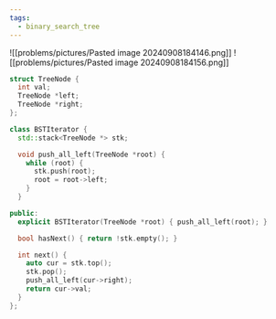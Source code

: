 ```yaml
---
tags:
  - binary_search_tree
---
```

![[problems/pictures/Pasted image 20240908184146.png]]
![[problems/pictures/Pasted image 20240908184156.png]]


```c++
struct TreeNode {
  int val;
  TreeNode *left;
  TreeNode *right;
};

class BSTIterator {
  std::stack<TreeNode *> stk;

  void push_all_left(TreeNode *root) {
    while (root) {
      stk.push(root);
      root = root->left;
    }
  }

public:
  explicit BSTIterator(TreeNode *root) { push_all_left(root); }

  bool hasNext() { return !stk.empty(); }

  int next() {
    auto cur = stk.top();
    stk.pop();
    push_all_left(cur->right);
    return cur->val;
  }
};
```